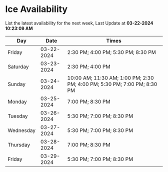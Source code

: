 # Ice Availability

List the latest availability for the next week, Last Update at **03-22-2024 10:23:09 AM**

| Day         | Date        | Times       |
| ----------- | ----------- | ----------- |
|Friday|03-22-2024|2:30 PM; 4:00 PM; 5:30 PM; 8:30 PM|
|Saturday|03-23-2024|2:30 PM; 4:00 PM|
|Sunday|03-24-2024|10:00 AM; 11:30 AM; 1:00 PM; 2:30 PM; 4:00 PM; 5:30 PM; 7:00 PM; 8:30 PM|
|Monday|03-25-2024|7:00 PM; 8:30 PM|
|Tuesday|03-26-2024|5:30 PM; 7:00 PM; 8:30 PM|
|Wednesday|03-27-2024|5:30 PM; 7:00 PM; 8:30 PM|
|Thursday|03-28-2024|7:00 PM; 8:30 PM|
|Friday|03-29-2024|5:30 PM; 7:00 PM; 8:30 PM|
